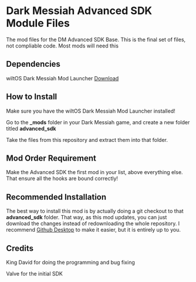 # Dark Messiah Advanced SDK Module Files
The mod files for the DM Advanced SDK Base. This is the final set of files, not compliable code. Most mods will need this 

## Dependencies
wiltOS Dark Messiah Mod Launcher [Download](https://www.moddb.com/games/dark-messiah-of-might-magic/downloads)

## How to Install
Make sure you have the wiltOS Dark Messiah Mod Launcher installed!

Go to the **_mods** folder in your Dark Messiah game, and create a new folder titled **advanced_sdk**

Take the files from this repository and extract them into that folder.

## Mod Order Requirement
Make the Advanced SDK the first mod in your list, above everything else. That ensure all the hooks are bound correctly!

## Recommended Installation
The best way to install this mod is by actually doing a git checkout to that **advanced_sdk** folder. That way, as this mod updates, you can just download the changes instead of redownloading the whole repository. I recommend [Github Desktop](https://desktop.github.com/download/) to make it easier, but it is entirely up to you.

## Credits
King David for doing the programming and bug fixing

Valve for the initial SDK

